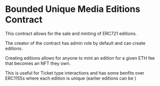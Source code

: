 # Bounded Unique Media Editions Contract

This contract allows for the sale and minting of ERC721 editions.

The creator of the contract has admin role by default and can create editions.

Creating editions allows for anyone to mint an edition for a given ETH fee that becomes an NFT they own.

This is useful for Ticket type interactions and has some benfits over ERC1155s where each edition is unique (earlier editions can be )

